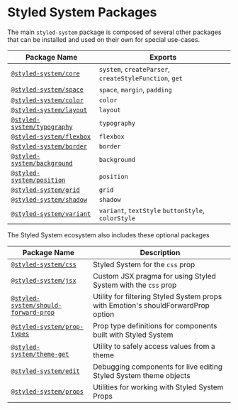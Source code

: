 # Styled System Packages

The main `styled-system` package is composed of several other packages that can be installed and used on their own for special use-cases.

| Package Name                                                                                                  | Exports                                                |
| ------------------------------------------------------------------------------------------------------------- | ------------------------------------------------------ |
| [`@styled-system/core`](https://github.com/styled-system/styled-system/tree/master/packages/core)             | `system`, `createParser`, `createStyleFunction`, `get` |
| [`@styled-system/space`](https://github.com/styled-system/styled-system/tree/master/packages/space)           | `space`, `margin`, `padding`                           |
| [`@styled-system/color`](https://github.com/styled-system/styled-system/tree/master/packages/color)           | `color`                                                |
| [`@styled-system/layout`](https://github.com/styled-system/styled-system/tree/master/packages/layout)         | `layout`                                               |
| [`@styled-system/typography`](https://github.com/styled-system/styled-system/tree/master/packages/typography) | `typography`                                           |
| [`@styled-system/flexbox`](https://github.com/styled-system/styled-system/tree/master/packages/flexbox)       | `flexbox`                                              |
| [`@styled-system/border`](https://github.com/styled-system/styled-system/tree/master/packages/border)         | `border`                                               |
| [`@styled-system/background`](https://github.com/styled-system/styled-system/tree/master/packages/background) | `background`                                           |
| [`@styled-system/position`](https://github.com/styled-system/styled-system/tree/master/packages/position)     | `position`                                             |
| [`@styled-system/grid`](https://github.com/styled-system/styled-system/tree/master/packages/grid)             | `grid`                                                 |
| [`@styled-system/shadow`](https://github.com/styled-system/styled-system/tree/master/packages/shadow)         | `shadow`                                               |
| [`@styled-system/variant`](https://github.com/styled-system/styled-system/tree/master/packages/variant)       | `variant`, `textStyle` `buttonStyle`, `colorStyle`     |

The Styled System ecosystem also includes these optional packages

| Package Name                                                                                                                    | Description                                                                       |
| ------------------------------------------------------------------------------------------------------------------------------- | --------------------------------------------------------------------------------- |
| [`@styled-system/css`](https://github.com/styled-system/styled-system/tree/master/packages/css)                                 | Styled System for the `css` prop                                                  |
| [`@styled-system/jsx`](https://github.com/styled-system/styled-system/tree/master/packages/jsx)                                 | Custom JSX pragma for using Styled System with the `css` prop                     |
| [`@styled-system/should-forward-prop`](https://github.com/styled-system/styled-system/tree/master/packages/should-forward-prop) | Utility for filtering Styled System props with Emotion's shouldForwardProp option |
| [`@styled-system/prop-types`](https://github.com/styled-system/styled-system/tree/master/packages/prop-types)                   | Prop type definitions for components built with Styled System                     |
| [`@styled-system/theme-get`](https://github.com/styled-system/styled-system/tree/master/packages/theme-get)                     | Utility to safely access values from a theme                                      |
| [`@styled-system/edit`](https://github.com/styled-system/styled-system/tree/master/packages/edit)                               | Debugging components for live editing Styled System theme objects                 |
[`@styled-system/props`](https://github.com/styled-system/styled-system/tree/master/packages/props) | Utilities for working with Styled System Props
